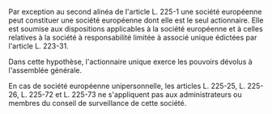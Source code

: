  
Par exception au second alinéa de l'article L. 225-1 une société européenne peut constituer une société européenne dont elle est le seul actionnaire. Elle est soumise aux dispositions applicables à la société européenne et à celles relatives à la société à responsabilité limitée à associé unique édictées par l'article L. 223-31.   

  
Dans cette hypothèse, l'actionnaire unique exerce les pouvoirs dévolus à l'assemblée générale.   

  
En cas de société européenne unipersonnelle, les articles L. 225-25, L. 225-26, L. 225-72 et L. 225-73 ne s'appliquent pas aux administrateurs ou membres du conseil de surveillance de cette société.  
